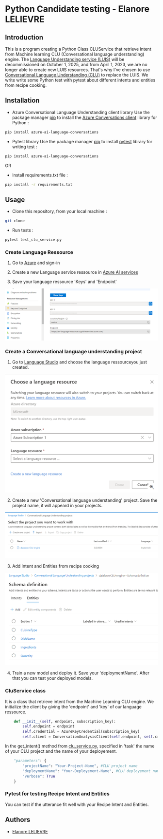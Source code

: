 # Python Candidate testing - Elanore LELIEVRE

## Introduction

This is a program creating a Python Class CLUService that retrieve intent from Machine learning CLU (Conversational language understanding) engine. The [Language Understanding service (LUIS)](https://learn.microsoft.com/fr-fr/azure/ai-services/luis/what-is-luis) will be decommissioned on October 1, 2025, and from April 1, 2023, we are no longer able to create new LUIS resources. That's why I've chosen to use [Conversational Language Understanding (CLU)](https://learn.microsoft.com/en-gb/azure/ai-services/language-service/conversational-language-understanding/quickstart?pivots=language-studio) to replace the LUIS. We write write some Python test with pytest about different intents and entities from recipe cooking.

## Installation 

- Azure Conversational Language Understanding client library 
Use the package manager [pip](https://pip.pypa.io/en/stable/) to install the [Azure Conversations client](https://learn.microsoft.com/en-us/python/api/overview/azure/ai-language-conversations-readme?view=azure-python&viewFallbackFrom=azure-python-preview&preserve-view=true) library for Python : 

```bash
pip install azure-ai-language-conversations
```

- Pytest library 
Use the package manager [pip](https://pip.pypa.io/en/stable/) to install [pytest](https://docs.pytest.org/en/8.0.x/) library for writing test : 

```bash
pip install azure-ai-language-conversations
```

OR

- Install requirements.txt file :

```bash
pip install -r requirements.txt 
```

## Usage

- Clone this repository, from your local machine :

```bash
git clone 
```
 
-   Run tests : 

```bash
pytest test_clu_service.py
```

### Create Language Ressource

1. Go to [Azure](https://portal.azure.com/) and sign-in 

2. Create a new Language service ressource in [Azure AI services](https://portal.azure.com/#view/Microsoft_Azure_ProjectOxford/CognitiveServicesHub/~/TextAnalytics)

3. Save your language ressource 'Keys' and 'Endpoint'

![Keys and Endpoint](keys_endpoint.png)

### Create a Conversational language understanding project

1. Go to [Language Studio](https://language.cognitive.azure.com/) and choose the language ressourceyou just created.

![Language Ressource](language_ressource.png)

2. Create a new 'Conversational language understanding' project. Save the project name, it will appeard in your projects. 

![CLU Project](clu_project.png)

3. Add Intent and Entities from recipe cooking 

![Entities](entities.png)

4. Train a new model and deploy it. Save your 'deploymentName'. After that you can test your deployed models.

### CluService class 

It is a class that retrieve intent from the Machine Learning CLU engine. We initialize the client by giving the 'endpoint' and 'key' of our language ressource.

```py
    def __init__(self, endpoint, subscription_key):
        self.endpoint = endpoint
        self.credential = AzureKeyCredential(subscription_key)
        self.client = ConversationAnalysisClient(self.endpoint, self.credential)
```

In the get_intent() method from [clu_service.py](clu_service.py), specified in 'task' the name of your CLU project and the name of your deployement.

```py
    "parameters": {
        "projectName": "Your-Project-Name", #CLU project name
        "deploymentName": "Your-Deployement-Name", #CLU deployement name
        "verbose": True
    }
```

### Pytest for testing Recipe Intent and Entities

You can test if the utterance fit well with your Recipe Intent and Entities.

## Authors

- [Elanore LELIEVRE](https://www.linkedin.com/in/elanore-lelievre/)
